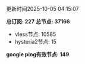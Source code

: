 更新时间2025-10-05 04:15:07

**总订阅: 227**
**总节点: 37166**
- vless节点: 10585
- hysteria2节点: 15

**google ping有效节点: 149**
